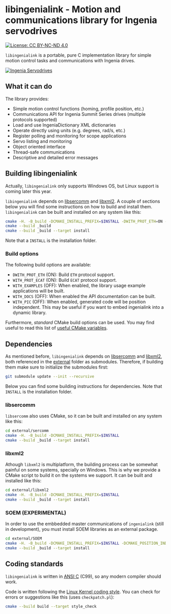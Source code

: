 # libingenialink - Motion and communications library for Ingenia servodrives

[![License: CC BY-NC-ND 4.0](https://img.shields.io/badge/License-CC_BY--NC--ND_4.0-lightgrey.svg)](https://creativecommons.org/licenses/by-nc-nd/4.0/)


`libingenialink` is a portable, pure C implementation library for simple motion
control tasks and communications with Ingenia drives.

[![Ingenia Servodrives](https://ingeniamc.com/wp-content/uploads/2021/04/ingenia-servo-drives.jpg)](http://www.ingeniamc.com)

## What it can do

The library provides:

* Simple motion control functions (homing, profile position, etc.)
* Communications API for Ingenia Summit Series drives (multiple protocols supported)
* Load and use IngeniaDictionary XML dictionaries
* Operate directly using units (e.g. degrees, rad/s, etc.)
* Register polling and monitoring for scope applications
* Servo listing and monitoring
* Object oriented interface
* Thread-safe communications
* Descriptive and detailed error messages

## Building libingenialink

Actually, `libingenialink` only supports Windows OS, but Linux support is coming later this year.

`libingenialink` depends on [libsercomm][sercomm] and [libxml2][libxml2]. A
couple of sections below you will find some instructions on how to build and
install them. `libingenialink` can be built and installed on any system like
this:

```sh
cmake -H. -B_build -DCMAKE_INSTALL_PREFIX=$INSTALL -DWITH_PROT_ETH=ON -DWITH_PROT_ECAT=ON
cmake --build _build
cmake --build _build --target install
```

Note that a `INSTALL` is the installation folder.

[sercomm]: https://github.com/ingeniamc/sercomm
[libxml2]: https://xmlsoft.org

### Build options

The following build options are available:


- `DWITH_PROT_ETH` (ON): Build `ETH` protocol support.
- `WITH_PROT_ECAT` (ON): Build `ECAT` protocol support.
- `WITH_EXAMPLES` (OFF): When enabled, the library usage example applications will be built.
- `WITH_DOCS` (OFF): When enabled the API documentation can be built.
- `WITH_PIC` (OFF): When enabled, generated code will be position independent.
  This may be useful if you want to embed ingenialink into a dynamic library.

Furthermore, *standard* CMake build options can be used. You may find useful to
read this list of [useful CMake variables][cmakeuseful].

[cmakeuseful]: https://cmake.org/Wiki/CMake_Useful_Variables

## Dependencies

As mentioned before, `libingenialink` depends on [libsercomm][sercomm] and
[libxml2][libxml2], both referenced in the [external][external] folder as
submodules. Therefore, if building them make sure to initialize the submodules
first:

```sh
git submodule update --init --recursive
```

Below you can find some building instructions for dependencies. Note that
`INSTALL` is the installation folder.

[sercomm]: https://github.com/ingeniamc/sercomm
[libxml2]: https://xmlsoft.org
[external]: https://github.com/ingeniamc/ingenialink/tree/master/external

### libsercomm

`libsercomm` also uses CMake, so it can be built and installed on any system
like this:

```sh
cd external/sercomm
cmake -H. -B_build -DCMAKE_INSTALL_PREFIX=$INSTALL
cmake --build _build --target install
```

### libxml2

Athough `libxml2` is multiplatform, the building process can be somewhat painful
on some systems, specially on Windows. This is why we provide a CMake script
to build it on the systems we support. It can be built and installed like this:

```sh
cd external/libxml2
cmake -H. -B_build -DCMAKE_INSTALL_PREFIX=$INSTALL
cmake --build _build --target install
```

<!-- If using Linux, we actually recommend installing the library packages from
the official repositories. For example in Debian/Ubuntu systems:

```sh
sudo apt install libxml2-dev
```

On recent versions of macOS, it seems to be already installed on the system. If
not, you can also use [brew][brew] to install it.-->

[brew]: https://brew.sh

### SOEM (EXPERIMENTAL)
In order to use the embbedded master communications of `ingenialink` (still in development), you must
install SOEM libraries as an external package.
```sh
cd external/SOEM
cmake -H. -B_build -DCMAKE_INSTALL_PREFIX=$INSTALL -DCMAKE_POSITION_INDEPENDENT_CODE=ON
cmake --build _build --target install
```


## Coding standards

`libingenialink` is written in [ANSI C][ansic] (C99), so any modern compiler
should work.

Code is written following the [Linux Kernel coding style][kernelstyle]. You can
check for errors or suggestions like this (uses `checkpatch.pl`):

```sh
cmake --build build --target style_check
```

[ansic]: http://en.wikipedia.org/wiki/ANSI_C
[kernelstyle]: https://www.kernel.org/doc/html/latest/process/coding-style.html
